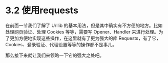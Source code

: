# 3.2 使用requests

在前面一节我们了解了 Urllib 的基本用法，但是其中确实有不方便的地方。比如处理网页验证、处理 Cookies 等等，需要写 Opener、Handler 来进行处理。为了更加方便地实现这些操作，在这里就有了更为强大的库 Requests，有了它，Cookies、登录验证、代理设置等等的操作都不是事儿。

那么接下来就让我们来领略一下它的强大之处吧。























